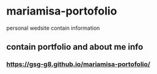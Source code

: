 # mariamisa-portofolio
personal wedsite contain information
## contain portfolio and about me info 

###  https://gsg-g8.github.io/mariamisa-portofolio/
